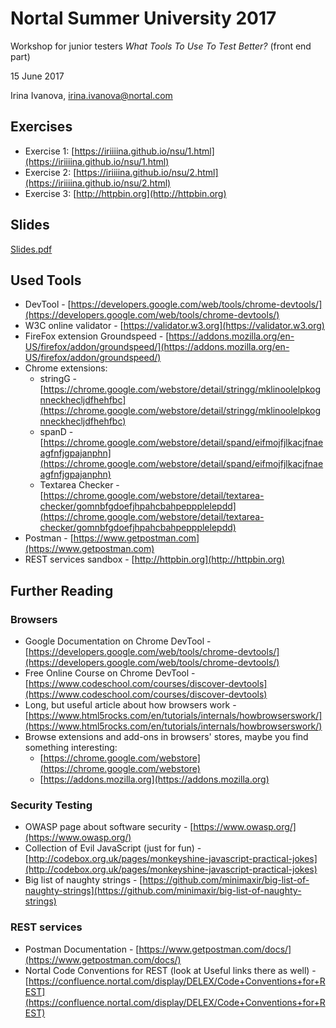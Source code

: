 # Nortal Summer University 2017

Workshop for junior testers *What Tools To Use To Test Better?* (front end part)

15 June 2017

Irina Ivanova, [irina.ivanova@nortal.com](irina.ivanova@nortal.com)

## Exercises

* Exercise 1: [https://iriiiina.github.io/nsu/1.html](https://iriiiina.github.io/nsu/1.html)
* Exercise 2: [https://iriiiina.github.io/nsu/2.html](https://iriiiina.github.io/nsu/2.html)
* Exercise 3: [http://httpbin.org](http://httpbin.org)

## Slides
[Slides.pdf](https://github.com/iriiiina/nsu/blob/master/Slides.pdf)

## Used Tools

* DevTool - [https://developers.google.com/web/tools/chrome-devtools/](https://developers.google.com/web/tools/chrome-devtools/)
* W3C online validator - [https://validator.w3.org](https://validator.w3.org)
* FireFox extension Groundspeed - [https://addons.mozilla.org/en-US/firefox/addon/groundspeed/](https://addons.mozilla.org/en-US/firefox/addon/groundspeed/)
* Chrome extensions:
	* stringG - [https://chrome.google.com/webstore/detail/stringg/mklinoolelpkognneckhecljdfhehfbc](https://chrome.google.com/webstore/detail/stringg/mklinoolelpkognneckhecljdfhehfbc)
	* spanD - [https://chrome.google.com/webstore/detail/spand/eifmojfjlkacjfnaeagfnfjgpajanphn](https://chrome.google.com/webstore/detail/spand/eifmojfjlkacjfnaeagfnfjgpajanphn)
	* Textarea Checker - [https://chrome.google.com/webstore/detail/textarea-checker/gomnbfgdoefjhpahcbahpeppplelepdd](https://chrome.google.com/webstore/detail/textarea-checker/gomnbfgdoefjhpahcbahpeppplelepdd)
* Postman - [https://www.getpostman.com](https://www.getpostman.com)
* REST services sandbox - [http://httpbin.org](http://httpbin.org)

## Further Reading

### Browsers
* Google Documentation on Chrome DevTool - [https://developers.google.com/web/tools/chrome-devtools/](https://developers.google.com/web/tools/chrome-devtools/)
* Free Online Course on Chrome DevTool - [https://www.codeschool.com/courses/discover-devtools](https://www.codeschool.com/courses/discover-devtools)
* Long, but useful article about how browsers work - [https://www.html5rocks.com/en/tutorials/internals/howbrowserswork/](https://www.html5rocks.com/en/tutorials/internals/howbrowserswork/)
* Browse extensions and add-ons in browsers' stores, maybe you find something interesting:
	* [https://chrome.google.com/webstore](https://chrome.google.com/webstore)
	* [https://addons.mozilla.org](https://addons.mozilla.org)

### Security Testing
* OWASP page about software security - [https://www.owasp.org/](https://www.owasp.org/)
* Collection of Evil JavaScript (just for fun) - [http://codebox.org.uk/pages/monkeyshine-javascript-practical-jokes](http://codebox.org.uk/pages/monkeyshine-javascript-practical-jokes)
* Big list of naughty strings - [https://github.com/minimaxir/big-list-of-naughty-strings](https://github.com/minimaxir/big-list-of-naughty-strings)

### REST services
* Postman Documentation - [https://www.getpostman.com/docs/](https://www.getpostman.com/docs/)
* Nortal Code Conventions for REST (look at Useful links there as well) - [https://confluence.nortal.com/display/DELEX/Code+Conventions+for+REST](https://confluence.nortal.com/display/DELEX/Code+Conventions+for+REST)
